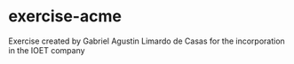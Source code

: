 # exercise-acme
Exercise created by Gabriel Agustin Limardo de Casas for the incorporation in the IOET company
